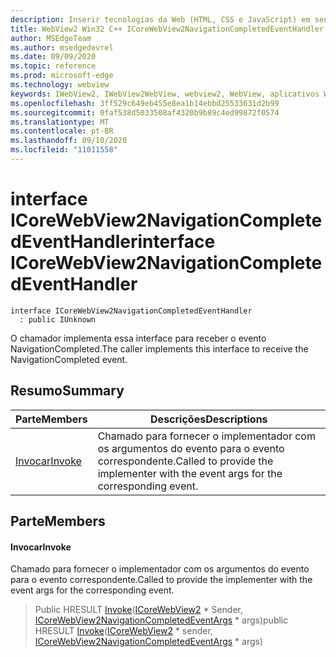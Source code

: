 ```yaml
---
description: Inserir tecnologias da Web (HTML, CSS e JavaScript) em seus aplicativos nativos com o controle WebView2 do Microsoft Edge
title: WebView2 Win32 C++ ICoreWebView2NavigationCompletedEventHandler
author: MSEdgeTeam
ms.author: msedgedevrel
ms.date: 09/09/2020
ms.topic: reference
ms.prod: microsoft-edge
ms.technology: webview
keywords: IWebView2, IWebView2WebView, webview2, WebView, aplicativos Win32, Win32, Edge, ICoreWebView2, ICoreWebView2Controller, controle do navegador, HTML Edge, ICoreWebView2NavigationCompletedEventHandler
ms.openlocfilehash: 3ff529c649eb455e8ea1b14ebbd25533631d2b99
ms.sourcegitcommit: 0faf538d5033508af4320b9b89c4ed99872f0574
ms.translationtype: MT
ms.contentlocale: pt-BR
ms.lasthandoff: 09/10/2020
ms.locfileid: "11011558"
---
```

# <span data-ttu-id="93f60-104">interface ICoreWebView2NavigationCompletedEventHandler</span><span class="sxs-lookup"><span data-stu-id="93f60-104">interface ICoreWebView2NavigationCompletedEventHandler</span></span> 

```
interface ICoreWebView2NavigationCompletedEventHandler
  : public IUnknown
```

<span data-ttu-id="93f60-105">O chamador implementa essa interface para receber o evento NavigationCompleted.</span><span class="sxs-lookup"><span data-stu-id="93f60-105">The caller implements this interface to receive the NavigationCompleted event.</span></span>

## <span data-ttu-id="93f60-106">Resumo</span><span class="sxs-lookup"><span data-stu-id="93f60-106">Summary</span></span>

 <span data-ttu-id="93f60-107">Parte</span><span class="sxs-lookup"><span data-stu-id="93f60-107">Members</span></span>                        | <span data-ttu-id="93f60-108">Descrições</span><span class="sxs-lookup"><span data-stu-id="93f60-108">Descriptions</span></span>
--------------------------------|---------------------------------------------
[<span data-ttu-id="93f60-109">Invocar</span><span class="sxs-lookup"><span data-stu-id="93f60-109">Invoke</span></span>](#invoke) | <span data-ttu-id="93f60-110">Chamado para fornecer o implementador com os argumentos do evento para o evento correspondente.</span><span class="sxs-lookup"><span data-stu-id="93f60-110">Called to provide the implementer with the event args for the corresponding event.</span></span>

## <span data-ttu-id="93f60-111">Parte</span><span class="sxs-lookup"><span data-stu-id="93f60-111">Members</span></span>

#### <span data-ttu-id="93f60-112">Invocar</span><span class="sxs-lookup"><span data-stu-id="93f60-112">Invoke</span></span> 

<span data-ttu-id="93f60-113">Chamado para fornecer o implementador com os argumentos do evento para o evento correspondente.</span><span class="sxs-lookup"><span data-stu-id="93f60-113">Called to provide the implementer with the event args for the corresponding event.</span></span>

> <span data-ttu-id="93f60-114">Public HRESULT [Invoke](#invoke)([ICoreWebView2](icorewebview2.md) \* Sender, [ICoreWebView2NavigationCompletedEventArgs](icorewebview2navigationcompletedeventargs.md) \* args)</span><span class="sxs-lookup"><span data-stu-id="93f60-114">public HRESULT [Invoke](#invoke)([ICoreWebView2](icorewebview2.md) \* sender, [ICoreWebView2NavigationCompletedEventArgs](icorewebview2navigationcompletedeventargs.md) \* args)</span></span>

